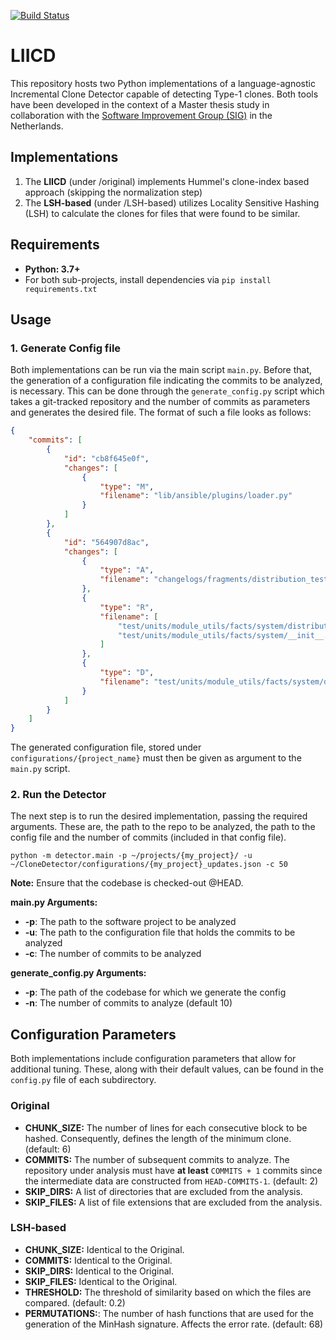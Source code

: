 [![Build Status](https://travis-ci.com/agamvrinos/CloneDetector.svg?token=xNKvEzh6d3zxdYfRyEWC&branch=master)](https://travis-ci.com/agamvrinos/CloneDetector)

# LIICD

This repository hosts two Python implementations of a language-agnostic Incremental Clone Detector capable of detecting Type-1 clones. Both tools have been developed in the context of a Master thesis study in collaboration with the [Software Improvement Group (SIG)](https://www.softwareimprovementgroup.com/) in the Netherlands.

## Implementations

1. The **LIICD** (under /original) implements Hummel's clone-index based approach (skipping the normalization step)
2. The **LSH-based** (under /LSH-based) utilizes Locality Sensitive Hashing (LSH) to calculate the clones for files that were found to be similar.

## Requirements

- **Python: 3.7+**
- For both sub-projects, install dependencies via `pip install requirements.txt`

## Usage 

### 1. Generate Config file
Both implementations can be run via the main script `main.py`. Before that, the generation of a configuration file indicating the commits to be analyzed, is necessary. This can be done through the `generate_config.py` script which takes a git-tracked repository and the number of commits as parameters and generates the desired file. The format of such a file looks as follows: 

```json
{
    "commits": [
        {
            "id": "cb8f645e0f",
            "changes": [
                {
                    "type": "M",
                    "filename": "lib/ansible/plugins/loader.py"
                }
            ]
        },
        {
            "id": "564907d8ac",
            "changes": [
                {
                    "type": "A",
                    "filename": "changelogs/fragments/distribution_test_refactor.yml"
                },
                {
                    "type": "R",
                    "filename": [
                        "test/units/module_utils/facts/system/distribution/__init__.py",
                        "test/units/module_utils/facts/system/__init__.py"
                    ]
                },
                {
                    "type": "D",
                    "filename": "test/units/module_utils/facts/system/distribution/fixtures/arch_linux_na.json"
                }
            ]
        }
    ]
}
```

The generated configuration file, stored under `configurations/{project_name}` must then be given as argument to the `main.py` script.

### 2. Run the Detector
The next step is to run the desired implementation, passing the required arguments. These are, the path to the repo to be analyzed, the path to the config file and the number of commits (included in that config file). 

```
python -m detector.main -p ~/projects/{my_project}/ -u ~/CloneDetector/configurations/{my_project}_updates.json -c 50
```

**Note:** Ensure that the codebase is checked-out @HEAD.

**main.py Arguments:**

- **-p**: The path to the software project to be analyzed
- **-u**: The path to the configuration file that holds the commits to be analyzed
- **-c**: The number of commits to be analyzed 

**generate_config.py Arguments:**

- **-p**: The path of the codebase for which we generate the config
- **-n**: The number of commits to analyze (default 10)

## Configuration Parameters

Both implementations include configuration parameters that allow for additional tuning. These, along with their default values, can be found in the `config.py` file of each subdirectory.

### Original

- **CHUNK_SIZE:** The number of lines for each consecutive block to be hashed. Consequently, defines the length of the minimum clone. (default: 6)
- **COMMITS:** The number of subsequent commits to analyze. The repository under analysis must have **at least** `COMMITS + 1` commits since the intermediate data are constructed from `HEAD-COMMITS-1`. (default: 2)
- **SKIP_DIRS:** A list of directories that are excluded from the analysis.
- **SKIP_FILES:** A list of file extensions that are excluded from the analysis.

### LSH-based

- **CHUNK_SIZE:** Identical to the Original.
- **COMMITS:** Identical to the Original.
- **SKIP_DIRS:** Identical to the Original.
- **SKIP_FILES:** Identical to the Original.
- **THRESHOLD:** The threshold of similarity based on which the files are compared. (default: 0.2)
- **PERMUTATIONS:**: The number of hash functions that are used for the generation of the MinHash signature. Affects the error rate. (default: 68)
